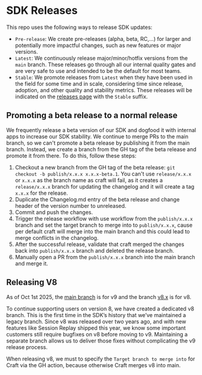 # SDK Releases

This repo uses the following ways to release SDK updates:

- `Pre-release`: We create pre-releases (alpha, beta, RC,…) for larger and potentially more impactful changes, such as new features or major versions.
- `Latest`: We continuously release major/minor/hotfix versions from the `main` branch. These releases go through all our internal quality gates and are very safe to use and intended to be the default for most teams.
- `Stable`: We promote releases from `Latest` when they have been used in the field for some time and in scale, considering time since release, adoption, and other quality and stability metrics. These releases will be indicated on the [releases page](https://github.com/getsentry/sentry-cocoa/releases/) with the `Stable` suffix.

## Promoting a beta release to a normal release

We frequently release a beta version of our SDK and dogfood it with internal apps to increase our SDK stability. We continue to merge PRs to the main branch, so we can't promote a beta release by publishing it from the main branch. Instead, we create a branch from the GH tag of the beta release and promote it from there. To do this, follow these steps:

1. Checkout a new branch from the GH tag of the beta release: `git checkout -b publish/x.x.x x.x.x-beta.1`. You can't use `release/x.x.x` or `x.x.x` as the branch name as craft will fail, as it creates a `release/x.x.x` branch for updating the changelog and it will create a tag `x.x.x` for the release.
2. Duplicate the Changelog.md entry of the beta release and change header of the version number to unreleased.
3. Commit and push the changes.
4. Trigger the release workflow with use workflow from the `publish/x.x.x` branch and set the target branch to merge into to `publish/x.x.x`, cause per default craft will merge into the main branch and this could lead to merge conflicts in the changelog.
5. After the successful release, validate that craft merged the changes back into `publish/x.x.x` branch and deleted the release branch.
6. Manually open a PR from the `publish/x.x.x` branch into the main branch and merge it.

## Releasing V8

As of Oct 1st 2025, the [main branch](https://github.com/getsentry/sentry-cocoa/tree/main) is for v9 and the branch [v8.x](https://github.com/getsentry/sentry-cocoa/tree/v8.x) is for v8.

To continue supporting users on version 8, we have created a dedicated v8 branch. This is the first time in the SDK’s history that we’ve maintained a legacy branch. Since v8 was released over two years ago, and with new features like Session Replay shipped this year, we know some important customers still require bugfixes on v8 before moving to v9. Maintaining a separate branch allows us to deliver those fixes without complicating the v9 release process.

When releasing v8, we must to specify the `Target branch to merge into` for Craft via the GH action, because otherwise Craft merges v8 into main.
